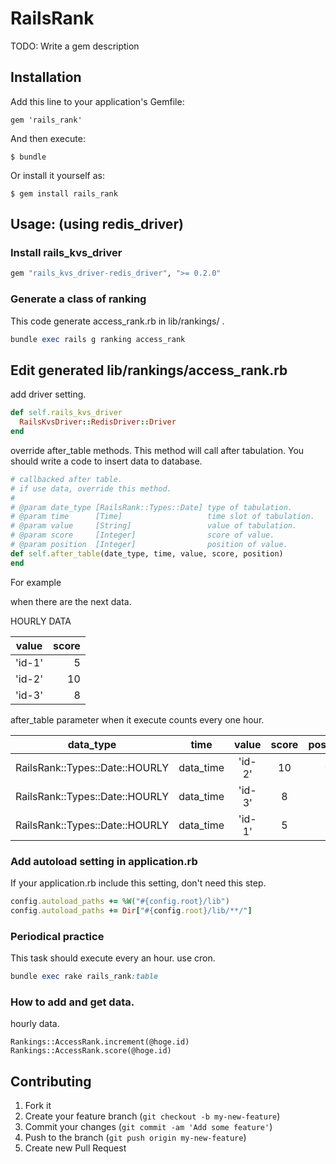 # RailsRank

TODO: Write a gem description

## Installation

Add this line to your application's Gemfile:

    gem 'rails_rank'

And then execute:

    $ bundle

Or install it yourself as:

    $ gem install rails_rank



## Usage: (using redis_driver)

### Install rails\_kvs\_driver

```ruby
gem "rails_kvs_driver-redis_driver", ">= 0.2.0"
```

### Generate a class of ranking
This code generate access_rank.rb in lib/rankings/ .

```ruby
bundle exec rails g ranking access_rank
```

## Edit generated lib/rankings/access_rank.rb
add driver setting.
```ruby
def self.rails_kvs_driver
  RailsKvsDriver::RedisDriver::Driver
end
```

override after_table methods.
This method will call after tabulation.
You should write a code to insert data to database.

```ruby
# callbacked after table.
# if use data, override this method.
#
# @param date_type [RailsRank::Types::Date] type of tabulation.
# @param time      [Time]                   time slot of tabulation.
# @param value     [String]                 value of tabulation.
# @param score     [Integer]                score of value.
# @param position  [Integer]                position of value.
def self.after_table(date_type, time, value, score, position)
end
```

For example

when there are the next data.

HOURLY DATA

|value|score|
|:----:|---:|
|'id-1'| 5|
|'id-2'|10|
|'id-3'| 8|


after_table parameter when it execute counts every one hour.

|data_type|time|value|score|position|
|:-------:|:--:|:---:|:---:|:------:|
|RailsRank::Types::Date::HOURLY| data_time|'id-2'|10|0|
|RailsRank::Types::Date::HOURLY| data_time|'id-3'|8|1|
|RailsRank::Types::Date::HOURLY| data_time|'id-1'|5|2|



### Add autoload setting in application.rb
If your application.rb include this setting, don't need this step.

```ruby
config.autoload_paths += %W("#{config.root}/lib")
config.autoload_paths += Dir["#{config.root}/lib/**/"]
```

### Periodical practice
This task should execute every an hour. use cron.
```ruby
bundle exec rake rails_rank:table
```

### How to add and get data.
hourly data.
```
Rankings::AccessRank.increment(@hoge.id)
Rankings::AccessRank.score(@hoge.id)
```

## Contributing

1. Fork it
2. Create your feature branch (`git checkout -b my-new-feature`)
3. Commit your changes (`git commit -am 'Add some feature'`)
4. Push to the branch (`git push origin my-new-feature`)
5. Create new Pull Request
